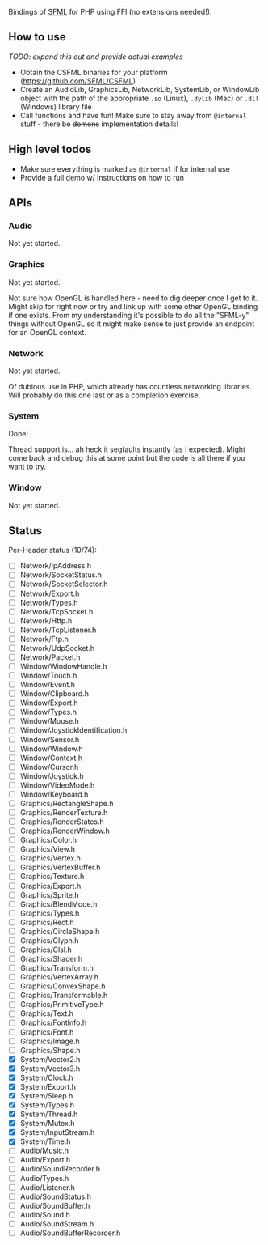 Bindings of [SFML](https://sfml-dev.org) for PHP using FFI (no extensions needed!).

## How to use
*TODO: expand this out and provide actual examples*

- Obtain the CSFML binaries for your platform (https://github.com/SFML/CSFML)
- Create an AudioLib, GraphicsLib, NetworkLib, SystemLib, or WindowLib object with the path of the appropriate `.so` (Linux), `.dylib` (Mac) or `.dll` (Windows) library file
- Call functions and have fun!  Make sure to stay away from `@internal` stuff - there be ~~demons~~ implementation details!

## High level todos
- Make sure everything is marked as `@internal` if for internal use
- Provide a full demo w/ instructions on how to run

## APIs
### Audio
Not yet started.
### Graphics
Not yet started.

Not sure how OpenGL is handled here - need to dig deeper once I get to it.  Might skip for right now or try and link up with some other OpenGL binding if one exists.  From my understanding it's possible to do all the "SFML-y" things without OpenGL so it might make sense to just provide an endpoint for an OpenGL context.
### Network
Not yet started.

Of dubious use in PHP, which already has countless networking libraries.  Will probably do this one last or as a completion exercise.

### System
Done!

Thread support is... ah heck it segfaults instantly (as I expected).  Might come back and debug this at some point but the code is all there if you want to try.

### Window
Not yet started.


## Status
Per-Header status (10/74):
- [ ] Network/IpAddress.h
- [ ] Network/SocketStatus.h
- [ ] Network/SocketSelector.h
- [ ] Network/Export.h
- [ ] Network/Types.h
- [ ] Network/TcpSocket.h
- [ ] Network/Http.h
- [ ] Network/TcpListener.h
- [ ] Network/Ftp.h
- [ ] Network/UdpSocket.h
- [ ] Network/Packet.h
- [ ] Window/WindowHandle.h
- [ ] Window/Touch.h
- [ ] Window/Event.h
- [ ] Window/Clipboard.h
- [ ] Window/Export.h
- [ ] Window/Types.h
- [ ] Window/Mouse.h
- [ ] Window/JoystickIdentification.h
- [ ] Window/Sensor.h
- [ ] Window/Window.h
- [ ] Window/Context.h
- [ ] Window/Cursor.h
- [ ] Window/Joystick.h
- [ ] Window/VideoMode.h
- [ ] Window/Keyboard.h
- [ ] Graphics/RectangleShape.h
- [ ] Graphics/RenderTexture.h
- [ ] Graphics/RenderStates.h
- [ ] Graphics/RenderWindow.h
- [ ] Graphics/Color.h
- [ ] Graphics/View.h
- [ ] Graphics/Vertex.h
- [ ] Graphics/VertexBuffer.h
- [ ] Graphics/Texture.h
- [ ] Graphics/Export.h
- [ ] Graphics/Sprite.h
- [ ] Graphics/BlendMode.h
- [ ] Graphics/Types.h
- [ ] Graphics/Rect.h
- [ ] Graphics/CircleShape.h
- [ ] Graphics/Glyph.h
- [ ] Graphics/Glsl.h
- [ ] Graphics/Shader.h
- [ ] Graphics/Transform.h
- [ ] Graphics/VertexArray.h
- [ ] Graphics/ConvexShape.h
- [ ] Graphics/Transformable.h
- [ ] Graphics/PrimitiveType.h
- [ ] Graphics/Text.h
- [ ] Graphics/FontInfo.h
- [ ] Graphics/Font.h
- [ ] Graphics/Image.h
- [ ] Graphics/Shape.h
- [x] System/Vector2.h
- [x] System/Vector3.h
- [x] System/Clock.h
- [x] System/Export.h
- [x] System/Sleep.h
- [x] System/Types.h
- [x] System/Thread.h
- [x] System/Mutex.h
- [x] System/InputStream.h
- [x] System/Time.h
- [ ] Audio/Music.h
- [ ] Audio/Export.h
- [ ] Audio/SoundRecorder.h
- [ ] Audio/Types.h
- [ ] Audio/Listener.h
- [ ] Audio/SoundStatus.h
- [ ] Audio/SoundBuffer.h
- [ ] Audio/Sound.h
- [ ] Audio/SoundStream.h
- [ ] Audio/SoundBufferRecorder.h